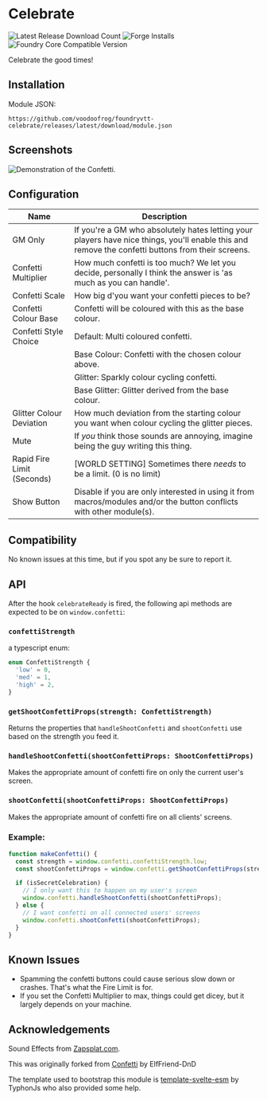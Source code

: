 # Celebrate

![Latest Release Download Count](https://img.shields.io/badge/dynamic/json?label=Downloads@latest&query=assets%5B1%5D.download_count&url=https%3A%2F%2Fapi.github.com%2Frepos%2FvoodoofrogD%2Ffoundryvtt-celebrate%2Freleases%2Flatest)
![Forge Installs](https://img.shields.io/badge/dynamic/json?label=Forge%20Installs&query=package.installs&suffix=%25&url=https%3A%2F%2Fforge-vtt.com%2Fapi%2Fbazaar%2Fpackage%2Fcelebrate&colorB=4aa94a)
![Foundry Core Compatible Version](https://img.shields.io/badge/dynamic/json.svg?url=https%3A%2F%2Fraw.githubusercontent.com%2Fvoodoofrog%2Ffoundryvtt-celebrate%2Fmain%2Fpublic%2Fmodule.json&label=Foundry%20Version&query=$.compatibility.verified&colorB=orange)

Celebrate the good times!

## Installation

Module JSON:

```
https://github.com/voodoofrog/foundryvtt-celebrate/releases/latest/download/module.json
```

## Screenshots

![Demonstration of the Confetti.](readme-img/cover-image.png)

## Configuration

| **Name**                   | Description                                                                                                                                       |
| -------------------------- | ------------------------------------------------------------------------------------------------------------------------------------------------- |
| GM Only                    | If you're a GM who absolutely hates letting your players have nice things, you'll enable this and remove the confetti buttons from their screens. |
| Confetti Multiplier        | How much confetti is too much? We let you decide, personally I think the answer is 'as much as you can handle'.                                   |
| Confetti Scale             | How big d'you want your confetti pieces to be?                                                                                                    |
| Confetti Colour Base       | Confetti will be coloured with this as the base colour.                                                                                           |
| Confetti Style Choice      | Default: Multi coloured confetti.                                                                                                                 |
|                            | Base Colour: Confetti with the chosen colour above.                                                                                               |
|                            | Glitter: Sparkly colour cycling confetti.                                                                                                         |
|                            | Base Glitter: Glitter derived from the base colour.                                                                                               |
| Glitter Colour Deviation   | How much deviation from the starting colour you want when colour cycling the glitter pieces.                                                      |
| Mute                       | If _you_ think those sounds are annoying, imagine being the guy writing this thing.                                                               |
| Rapid Fire Limit (Seconds) | [WORLD SETTING] Sometimes there *needs* to be a limit. (0 is no limit)                                                                            |
| Show Button                | Disable if you are only interested in using it from macros/modules and/or the button conflicts with other module(s).                              |

## Compatibility

No known issues at this time, but if you spot any be sure to report it.

## API

After the hook `celebrateReady` is fired, the following api methods are expected to be on `window.confetti`:

### `confettiStrength`
a typescript enum:
```ts
enum ConfettiStrength {
  'low' = 0,
  'med' = 1,
  'high' = 2,
}
```

### `getShootConfettiProps(strength: ConfettiStrength)`

Returns the properties that `handleShootConfetti` and `shootConfetti` use based on the strength you feed it.

### `handleShootConfetti(shootConfettiProps: ShootConfettiProps)`

Makes the appropriate amount of confetti fire on only the current user's screen.

### `shootConfetti(shootConfettiProps: ShootConfettiProps)`

Makes the appropriate amount of confetti fire on all clients' screens.

### Example:

```ts
function makeConfetti() {
  const strength = window.confetti.confettiStrength.low;
  const shootConfettiProps = window.confetti.getShootConfettiProps(strength);

  if (isSecretCelebration) {
    // I only want this to happen on my user's screen
    window.confetti.handleShootConfetti(shootConfettiProps);
  } else {
    // I want confetti on all connected users' screens
    window.confetti.shootConfetti(shootConfettiProps);
  }
}
```


## Known Issues

- Spamming the confetti buttons could cause serious slow down or crashes. That's what the Fire Limit is for.
- If you set the Confetti Multiplier to max, things could get dicey, but it largely depends on your machine.

## Acknowledgements
Sound Effects from [Zapsplat.com](https://www.zapsplat.com/).

This was originally forked from [Confetti](https://github.com/ElfFriend-DnD/foundryvtt-confetti) by ElfFriend-DnD

The template used to bootstrap this module is [template-svelte-esm](https://github.com/typhonjs-fvtt-demo/template-svelte-esm) by TyphonJs who also provided some help.
